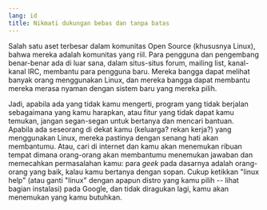 ```yaml
---
lang: id
title: Nikmati dukungan bebas dan tanpa batas
---
```


Salah satu aset terbesar dalam komunitas Open Source (khususnya Linux), bahwa mereka adalah komunitas yang riil. Para pengguna dan pengembang benar-benar ada di luar sana, dalam situs-situs forum, mailing list, kanal-kanal IRC, membantu para pengguna baru. Mereka bangga dapat melihat banyak orang menggunakan Linux, dan mereka bangga dapat membantu mereka merasa nyaman dengan sistem baru yang mereka pilih. 

Jadi, apabila ada yang tidak kamu mengerti, program yang tidak berjalan sebagaimana yang kamu harapkan, atau fitur yang tidak dapat kamu temukan, jangan segan-segan untuk bertanya dan mencari bantuan. Apabila ada seseorang di dekat kamu (keluarga? rekan kerja?) yang menggunakan Linux, mereka pastinya dengan senang hati akan membantumu. Atau, cari di internet dan kamu akan menemukan ribuan tempat dimana orang-orang akan membantumu menemukan jawaban dan memecahkan permasalahan kamu: para <i>geek</i> pada dasarnya adalah orang-orang yang baik, kalau kamu bertanya dengan sopan. Cukup ketikkan "linux help" (atau ganti "linux" dengan apapun distro yang kamu pilih -- lihat bagian instalasi) pada Google, dan tidak diragukan lagi, kamu akan menemukan yang kamu butuhkan.




